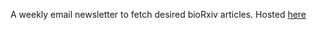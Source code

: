A weekly email newsletter to fetch desired bioRxiv articles. Hosted [here](https://biorxiv.michaelzhan.me/)